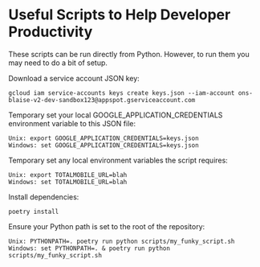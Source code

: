 # Useful Scripts to Help Developer Productivity

These scripts can be run directly from Python. However, to run them you may need to do a bit of setup.

Download a service account JSON key:
```
gcloud iam service-accounts keys create keys.json --iam-account ons-blaise-v2-dev-sandbox123@appspot.gserviceaccount.com
```

Temporary set your local GOOGLE_APPLICATION_CREDENTIALS environment variable to this JSON file:
```
Unix: export GOOGLE_APPLICATION_CREDENTIALS=keys.json
Windows: set GOOGLE_APPLICATION_CREDENTIALS=keys.json
```

Temporary set any local environment variables the script requires:
```
Unix: export TOTALMOBILE_URL=blah
Windows: set TOTALMOBILE_URL=blah
```

Install dependencies:
```shell
poetry install
```

Ensure your Python path is set to the root of the repository:
```shell
Unix: PYTHONPATH=. poetry run python scripts/my_funky_script.sh
Windows: set PYTHONPATH=. & poetry run python scripts/my_funky_script.sh
```
